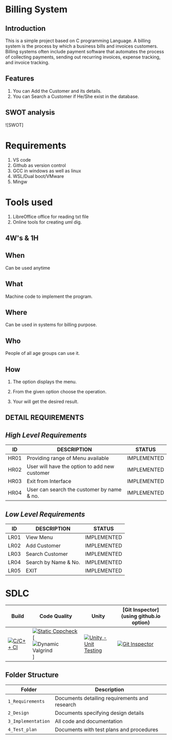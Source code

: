 # Billing System

## Introduction

This is a simple project based on C programming Language. A billing system is the process by which a business bills and invoices customers. Billing systems often include payment software that automates the process of collecting payments, sending out recurring invoices, expense tracking, and invoice tracking.

## Features

1. You can Add the Customer and its details.
2. You can Search a Customer if He/She exist in the database.

## SWOT analysis

![SWOT]

# Requirements

1. VS code
2. Github as version control
3. GCC in windows as well as linux
4. WSL/Dual boot/VMware
5. Mingw

# Tools used

1. LibreOffice office for reading txt file
2. Online tools for creating uml dig.

## 4W's & 1H

## When

Can be used anytime

## What

Machine code to implement the program.

## Where

Can be used in systems for billing purpose.

## Who

People of all age groups can use it.

## How

1. The option displays the menu.

2. From the given option choose the operation.

3. Your will get the desired result.

## DETAIL REQUIREMENTS

## _High Level Requirements_

| ID   | DESCRIPTION                                   | STATUS      |
| ---- | --------------------------------------------- | ----------- |
| HR01 | Providing range of Menu available             | IMPLEMENTED |
| HR02 | User will have the option to add new customer | IMPLEMENTED |
| HR03 | Exit from Interface                           | IMPLEMENTED |
| HR04 | User can search the customer by name & no.    | IMPLEMENTED |

## _Low Level Requirements_

| ID   | DESCRIPTION          | STATUS      |
| ---- | -------------------- | ----------- |
| LR01 | View Menu            | IMPLEMENTED |
| LR02 | Add Customer         | IMPLEMENTED |
| LR03 | Search Customer      | IMPLEMENTED |
| LR04 | Search by Name & No. | IMPLEMENTED |
| LR05 | EXIT                 | IMPLEMENTED |


# SDLC

| Build                                                                                                                                                                       | Code Quality                                                                                                                                                                                                                                                                                                                                                                                             | Unity                                                                                                                                                                                   | [Git Inspector](using github.io option)                                                                                                                                                        |
| --------------------------------------------------------------------------------------------------------------------------------------------------------------------------- | -------------------------------------------------------------------------------------------------------------------------------------------------------------------------------------------------------------------------------------------------------------------------------------------------------------------------------------------------------------------------------------------------------- | --------------------------------------------------------------------------------------------------------------------------------------------------------------------------------------- | ---------------------------------------------------------------------------------------------------------------------------------------------------------------------------------------------- |
| [![C/C++ CI](https://github.com/abhinavmall5204/Billing_System/actions/workflows/c-cpp.yml/badge.svg)](https://github.com/Harshit-09/Billing_System/actions/workflows/c-cpp.yml) | [![Static Cppcheck](https://github.com/Harshit-09/Billing_System/actions/workflows/cppcheck.yml/badge.svg)](https://github.com/Harshit-09/Billing_System/actions/workflows/cppcheck.yml) [![Dynamic Valgrind](https://github.com/Harshit-09/Billing_System/actions/workflows/CodeQuality_Dynamic.yml/badge.svg)]| [![Unity - Unit Testing](https://github.com/Harshit-09/Billing_System/actions/workflows/unity.yml/badge.svg)](https://github.com/Harshit-09/Billing_System/actions/workflows/unity.yml) | [![Git Inspector](https://github.com/Harshit-09/Billing_System/actions/workflows/gitinspector.yml/badge.svg)](https://github.com/abhinavmall5204/Billing_System/actions/workflows/gitinspector.yml) | [!Code Inspector](https://www.code-inspector.com/project/27974/status/svg)

## Folder Structure

| Folder             | Description                                   |
| ------------------ | --------------------------------------------- |
| `1_Requirements`   | Documents detailing requirements and research |
| `2_Design`         | Documents specifying design details           |
| `3_Implementation` | All code and documentation                    |
| `4_Test_plan`      | Documents with test plans and procedures      |

